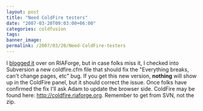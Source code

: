 ```yaml
---
layout: post
title: "Need ColdFire testers"
date: "2007-03-20T09:03:00+06:00"
categories: coldfusion 
tags: 
banner_image: 
permalink: /2007/03/20/Need-ColdFire-testers
---
```


I <a href="http://coldfire.riaforge.org/blog/index.cfm/2007/3/20/Need-folks-to-test">blogged it</a> over on RIAForge, but in case folks miss it, I checked into Subversion a new coldfire.cfm file that should fix the "Everything breaks, can't change pages, etc" bug. If you get this new version, <b>nothing</b> will show up in the ColdFire panel, but it should correct the issue. Once folks have confirmed the fix I'll ask Adam to update the browser side. ColdFire may be found here: <a href="http://coldfire.riaforge.org">http://coldfire.riaforge.org</a>.  Remember to get from SVN, not the zip.